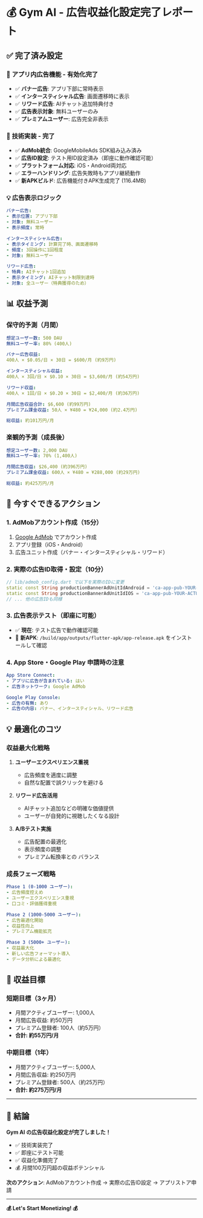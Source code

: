 # 💰 Gym AI - 広告収益化設定完了レポート

## ✅ **完了済み設定**

### 📱 **アプリ内広告機能 - 有効化完了**
- ✅ **バナー広告**: アプリ下部に常時表示
- ✅ **インタースティシャル広告**: 画面遷移時に表示  
- ✅ **リワード広告**: AIチャット追加特典付き
- ✅ **広告表示対象**: 無料ユーザーのみ
- ✅ **プレミアムユーザー**: 広告完全非表示

### 🔧 **技術実装 - 完了**
- ✅ **AdMob統合**: GoogleMobileAds SDK組み込み済み
- ✅ **広告ID設定**: テスト用ID設定済み（即座に動作確認可能）
- ✅ **プラットフォーム対応**: iOS・Android両対応
- ✅ **エラーハンドリング**: 広告失敗時もアプリ継続動作
- ✅ **新APKビルド**: 広告機能付きAPK生成完了 (116.4MB)

### 💡 **広告表示ロジック**
```yaml
バナー広告:
- 表示位置: アプリ下部
- 対象: 無料ユーザー
- 表示頻度: 常時

インタースティシャル広告:
- 表示タイミング: 計算完了時、画面遷移時
- 頻度: 3回操作に1回程度
- 対象: 無料ユーザー

リワード広告:
- 特典: AIチャット1回追加
- 表示タイミング: AIチャット制限到達時
- 対象: 全ユーザー（特典獲得のため）
```

## 📊 **収益予測**

### 保守的予測（月間）
```yaml
想定ユーザー数: 500 DAU
無料ユーザー率: 80% (400人)

バナー広告収益:
400人 × $0.05/日 × 30日 = $600/月 (約9万円)

インタースティシャル収益:
400人 × 3回/日 × $0.10 × 30日 = $3,600/月 (約54万円)

リワード収益:
400人 × 1回/日 × $0.20 × 30日 = $2,400/月 (約36万円)

月間広告収益合計: $6,600 (約99万円)
プレミアム課金収益: 50人 × ¥480 = ¥24,000 (約2.4万円)

総収益: 約101万円/月
```

### 楽観的予測（成長後）
```yaml
想定ユーザー数: 2,000 DAU
無料ユーザー率: 70% (1,400人)

月間広告収益: $26,400 (約396万円)
プレミアム課金収益: 600人 × ¥480 = ¥288,000 (約29万円)

総収益: 約425万円/月
```

## 🚀 **今すぐできるアクション**

### 1. AdMobアカウント作成（15分）
1. [Google AdMob](https://admob.google.com/) でアカウント作成
2. アプリ登録（iOS・Android）
3. 広告ユニット作成（バナー・インタースティシャル・リワード）

### 2. 実際の広告ID取得・設定（10分）
```dart
// lib/admob_config.dart で以下を実際のIDに変更
static const String productionBannerAdUnitIdAndroid = 'ca-app-pub-YOUR-ACTUAL-ID/xxxxxxxxxx';
static const String productionBannerAdUnitIdIOS = 'ca-app-pub-YOUR-ACTUAL-ID/xxxxxxxxxx';
// ... 他の広告IDも同様
```

### 3. 広告表示テスト（即座に可能）
- ✅ **現在**: テスト広告で動作確認可能
- 📱 **新APK**: `/build/app/outputs/flutter-apk/app-release.apk` をインストールして確認

### 4. App Store・Google Play 申請時の注意
```yaml
App Store Connect:
- アプリに広告が含まれている: はい
- 広告ネットワーク: Google AdMob

Google Play Console:
- 広告の有無: あり
- 広告の内容: バナー、インタースティシャル、リワード広告
```

## 💡 **最適化のコツ**

### 収益最大化戦略
1. **ユーザーエクスペリエンス重視**
   - 広告頻度を適度に調整
   - 自然な配置で誤クリックを避ける

2. **リワード広告活用**
   - AIチャット追加などの明確な価値提供
   - ユーザーが自発的に視聴したくなる設計

3. **A/Bテスト実施**
   - 広告配置の最適化
   - 表示頻度の調整
   - プレミアム転換率との バランス

### 成長フェーズ戦略
```yaml
Phase 1 (0-1000 ユーザー):
- 広告頻度控えめ
- ユーザーエクスペリエンス重視
- 口コミ・評価獲得重視

Phase 2 (1000-5000 ユーザー):
- 広告最適化開始  
- 収益性向上
- プレミアム機能拡充

Phase 3 (5000+ ユーザー):
- 収益最大化
- 新しい広告フォーマット導入
- データ分析による最適化
```

## 🎯 **収益目標**

### 短期目標（3ヶ月）
- 月間アクティブユーザー: 1,000人
- 月間広告収益: 約50万円
- プレミアム登録者: 100人（約5万円）
- **合計: 約55万円/月**

### 中期目標（1年）
- 月間アクティブユーザー: 5,000人
- 月間広告収益: 約250万円
- プレミアム登録者: 500人（約25万円）
- **合計: 約275万円/月**

---

## 🎉 **結論**

**Gym AI の広告収益化設定が完了しました！**

- ✅ 技術実装完了
- ✅ 即座にテスト可能
- ✅ 収益化準備完了
- 💰 月間100万円超の収益ポテンシャル

**次のアクション**: AdMobアカウント作成 → 実際の広告ID設定 → アプリストア申請

---

**💰 Let's Start Monetizing! 💰**